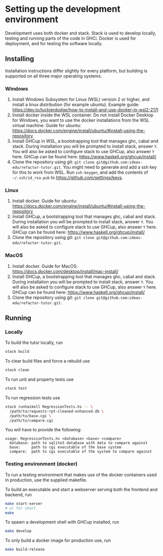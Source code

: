 # Setting up the development environment

Development uses both docker and stack. Stack is used to develop locally, testing and running parts of the code in GHCi. Docker is used for deployment, and for testing the software locally.

## Installing

Installation instructions differ slightly for every platform, but building is supported on all three major operating systems.

### Windows

1. Install Windows Subsystem for Linux (WSL) version 2 or higher, and install a linux distribution (for example ubuntu). Example guide: <https://dev.to/luckierdodge/how-to-install-and-use-docker-in-wsl2-217l>
2. Install docker inside the WSL container. Do not install Docker Desktop for Windows, you want to use the docker installations from the WSL virtual machine. Guide for ubuntu: <https://docs.docker.com/engine/install/ubuntu/#install-using-the-repository>
3. Install GHCup in WSL, a bootstrapping tool that manages ghc, cabal and stack. During installation you will be prompted to install stack, answer `Y`. You will also be asked to configure stack to use GHCup, also answer `Y` here. GHCup can be found here: <https://www.haskell.org/ghcup/install/>
4. Clone the repository using git: `git clone git@github.com:ideas-edu/refactor-tutor.git`. You might need to generate and add a ssh key for this to work from WSL. Run `ssh-keygen`, and add the contents of `~/.ssh/id_rsa.pub` to <https://github.com/settings/keys>.

### Linux

1. Install docker. Guide for ubuntu: <https://docs.docker.com/engine/install/ubuntu/#install-using-the-repository>
2. Install GHCup, a bootstrapping tool that manages ghc, cabal and stack. During installation you will be prompted to install stack, answer `Y`. You will also be asked to configure stack to use GHCup, also answer `Y` here. GHCup can be found here: <https://www.haskell.org/ghcup/install/>
3. Clone the repository using git: `git clone git@github.com:ideas-edu/refactor-tutor.git`.

### MacOS

1. Install docker. Guide for MacOS: <https://docs.docker.com/desktop/install/mac-install/>
2. Install GHCup, a bootstrapping tool that manages ghc, cabal and stack. During installation you will be prompted to install stack, answer `Y`. You will also be asked to configure stack to use GHCup, also answer `Y` here. GHCup can be found here: <https://www.haskell.org/ghcup/install/>
3. Clone the repository using git: `git clone git@github.com:ideas-edu/refactor-tutor.git`.

## Running

### Locally

To build the tutor locally, run

```bash
stack build
```

To clear build files and force a rebuild use

```bash
stack clean
```

To run unit and property tests use

```bash
stack test
```

To run regression tests use

```bash
stack runhaskell RegressionTests.hs -- \
  /path/to/requests-rpt-cleaned-enhanced.db \
  /path/to/base.cgi \
  /path/to/compare.cgi
```

You will have to provide the following:
```
usage: RegressionTests.hs <database> <base> <compare>
  database: path to sqlite3 database with data to compare against
  base:     path to cgi executable of the base system
  compare:  path to cgi executable of the system to compare against
```

### Testing environment (docker)

To run a testing environment that makes use of the docker containers used in production, use the supplied makefile.

To build an executable and start a webserver serving both the frontend and backend, run 

```bash
make start-server
# or for short
make
```

To spawn a development shell with GHCup installed, run

```bash
make develop
```

To only build a docker image for production use, run

```bash
make build-release
```

